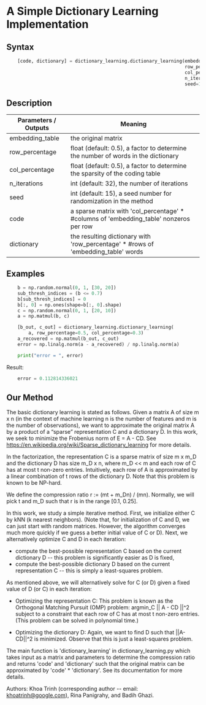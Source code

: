 # A Simple Dictionary Learning Implementation

## Syntax

```python
    [code, dictionary] = dictionary_learning.dictionary_learning(embedding_table, 
                                                                 row_percentage=0.5, 
                                                                 col_percentage=0.5,
                                                                 n_iterations=32,
                                                                 seed=15)
```


## Description

| Parameters / Outputs       | Meaning       |
| ------------------------ |-------------|
| embedding_table   | the original matrix   |
| row_percentage    | float (default: 0.5), a factor to determine the number of words in the dictionary  |
| col_percentage    | float (default: 0.5), a factor to determine the sparsity of the coding table |
| n_iterations    | int (default: 32), the number of iterations |
| seed    | int (default: 15), a seed number for randomization in the method |
| code    | a sparse matrix with 'col_percentage' * #columns of 'embedding_table' nonzeros per row |
| dictionary    |the resulting dictionary with 'row_percentage' * #rows of 'embedding_table' words  |


## Examples

```python
    b = np.random.normal(0, 1, [30, 20])
    sub_thresh_indices = (b <= 0.7)
    b[sub_thresh_indices] = 0
    b[:, 0] = np.ones(shape=b[:, 0].shape)
    c = np.random.normal(0, 1, [20, 10])
    a = np.matmul(b, c)

    [b_out, c_out] = dictionary_learning.dictionary_learning(
        a, row_percentage=0.5, col_percentage=0.3)
    a_recovered = np.matmul(b_out, c_out)
    error = np.linalg.norm(a - a_recovered) / np.linalg.norm(a)

    print("error = ", error)
```

Result: 

```python
    error = 0.112814336021
```


## Our Method

The basic dictionary learning is stated as follows. Given a matrix A of size m x n (in the context of machine learning n is the number of features and m is the number of observations), we want to approximate the original matrix A by a product of a “sparse” representation C and a dictionary D. In this work, we seek to minimize the Frobenius norm of E = A - CD. See https://en.wikipedia.org/wiki/Sparse_dictionary_learning for more details.

In the factorization, the representation C is a sparse matrix of size m x m_D and the dictionary D has size m_D x n, where m_D << m and each row of C has at most t non-zero entries. Intuitively, each row of A is approximated by a linear combination of t rows of the dictionary D. Note that this problem is known to be NP-hard.

We define the compression ratio r := (mt + m_Dn) / (mn). Normally, we will pick t and m_D such that r is in the range [0.1, 0.25].

In this work, we study a simple iterative method. First, we initialize either C by kNN (k nearest neighbors). (Note that, for initialization of C and D, we can just start with random matrices. However, the algorithm converges much more quickly if we guess a better initial value of C or D). Next, we alternatively optimize C and D in each iteration:
* compute the best-possible representation C based on the current dictionary D -- this problem is significantly easier as D is fixed,
* compute the best-possible dictionary D based on the current representation C -- this is simply a least-squares problem.

As mentioned above, we will alternatively solve for C (or D) given a fixed value of D (or C) in each iteration:
* Optimizing the representation C: This problem is known as the Orthogonal Matching Pursuit (OMP) problem:
argmin_C || A - CD ||^2 subject to a constraint that each row of C has at most t non-zero entries. (This problem can be solved in polynomial time.)

* Optimizing the dictionary D: Again, we want to find D such that ||A-CD||^2 is minimized. Observe that this is just a least-squares problem.

The main function is 'dictionary_learning' in dictionary_learning.py which takes input as a matrix and parameters to determine the compression ratio
and returns 'code' and 'dictionary' such that the original matrix can be approximated by 'code' * 'dictionary'. See its documentation for more details.

Authors: Khoa Trinh (corresponding author -- email: khoatrinh@google.com), Rina Panigrahy, and Badih Ghazi.
